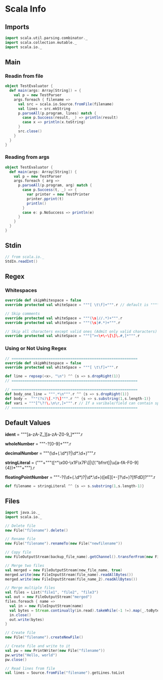 # Scala Info

## Imports

```scala
import scala.util.parsing.combinator._
import scala.collection.mutable._
import scala.io._
```

## Main

### Readin from file

```scala
object TestEvaluator {
  def main(args: Array[String]) = {
    val p = new TestParser
    args.foreach { filename =>
      val src = scala.io.Source.fromFile(filename)
      val lines = src.mkString
      p.parseAll(p.program, lines) match {
        case p.Success(result, _) => println(result)
        case x => println(x.toString)
      }
      src.close()
    }
  }
}
```

### Reading from args

```scala
object TestEvaluator {
  def main(args: Array[String]) {
    val p = new TestParser
    args.foreach { arg =>
      p.parseAll(p.program, arg) match {
        case p.Success(t, _) => {
          var printer = new TestPrinter
          printer.pprint(t)
          println()
        }
        case e: p.NoSuccess => println(e)
      }
    }
  }
}
```

## Stdin

```scala
// from scala.io._
StdIn.readInt()
```

## Regex

### Whitespaces

```scala
override def skipWhitespace = false
override protected val whiteSpace = """[ \t\f]+""".r // default is """\s+""".r

// Skip comments
override protected val whiteSpace = """(\s|//.*)+""".r
override protected val whiteSpace = """(\s|#.*)+""".r

// Skip all characters except valid ones (Admit only valid characters)
override protected val whiteSpace = """[^><\+\-\[\]\.#,]*""".r
```

### Using or Not Using Regex

```scala
// ==========================================================
override def skipWhitespace = false
override protected val whiteSpace = """[ \t\f]+""".r

def line = repsep(<x>, "\n") ^^ {s => s.dropRight(1)}
// ==========================================================

// ==========================================================
def body_one_line = """.*\n""".r ^^ {s => s.dropRight(1)}
def body =  """(?s)\[.*?\]""".r ^^ {s => s.substring(1,s.length-1)}
def vari = """[^\?!\.\n\r,]+""".r // If a varibale/field can contain spaces
// ==========================================================
```

## Default Values

**ident** = """[a-zA-Z_][a-zA-Z0-9_]*""".r

**wholeNumber** = """-?[0-9]+""".r

**decimalNumber** = """(\d+(\.\d*)?|\d*\.\d+)""".r

**stringLiteral** = ("\""+"""([^"\x00-\x1F\x7F\\]|\\[\\'"bfnrt]|\\u[a-fA-F0-9]{4})*"""+"\"").r

**floatingPointNumber** = """-?(\d+(\.\d*)?|\d*\.\d+)([eE][+-]?\d+)?[fFdD]?""".r

```scala
def filename = stringLiteral ^^ {s => s.substring(1,s.length-1)}
```

## Files

```scala
import java.io._
import scala.io._

// Delete file
new File("filename").delete()

// Rename file
new File("filename").renameTo(new File("newfilename"))

// Copy file
new FileOutputStream(backup_file_name).getChannel().transferFrom(new FileInputStream(file_name).getChannel(), 0, Long.MaxValue)

// Merge two files
val merged = new FileOutputStream(new_file_name, true)
merged.write(new FileInputStream(file_name).readAllBytes())
merged.write(new FileInputStream(file_name_2).readAllBytes())

// Merge multiple files
val files = List("file1", "file2", "file3")
val out = new FileOutputStream("merged")
files.foreach { name =>
  val in = new FileInputStream(name)
  val bytes = Stream.continually(in.read).takeWhile(-1 !=).map(_.toByte).toArray
  in.close()
  out.write(bytes)
}

// Create file
new File("filename").createNewFile()

// Create file and write to it
val pw = new PrintWriter(new File("filename"))
pw.write("Hello, world")
pw.close()

// Read lines from file
val lines = Source.fromFile("filename").getLines.toList
```

